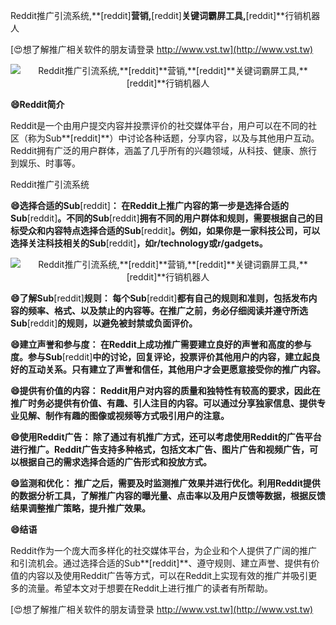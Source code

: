 Reddit推广引流系统,**[reddit]**营销,**[reddit]**关键词霸屏工具,**[reddit]**行销机器人

[😍想了解推广相关软件的朋友请登录 http://www.vst.tw](http://www.vst.tw)

 <center><img src="https://vst.tw/MP4/tuiguang/png/5.png" alt="Reddit推广引流系统,**[reddit]**营销,**[reddit]**关键词霸屏工具,**[reddit]**行销机器人"></center>

**😄Reddit简介**

Reddit是一个由用户提交内容并投票评价的社交媒体平台，用户可以在不同的社区（称为Sub**[reddit]**）中讨论各种话题，分享内容，以及与其他用户互动。Reddit拥有广泛的用户群体，涵盖了几乎所有的兴趣领域，从科技、健康、旅行到娱乐、时事等。

Reddit推广引流系统

**😄选择合适的Sub**[reddit]**： 在Reddit上推广内容的第一步是选择合适的Sub**[reddit]**。不同的Sub**[reddit]**拥有不同的用户群体和规则，需要根据自己的目标受众和内容特点选择合适的Sub**[reddit]**。例如，如果你是一家科技公司，可以选择关注科技相关的Sub**[reddit]**，如r/technology或r/gadgets。**

 <center><img src="https://vst.tw/MP4/tuiguang/png/6.png" alt="Reddit推广引流系统,**[reddit]**营销,**[reddit]**关键词霸屏工具,**[reddit]**行销机器人"></center>

**😄了解Sub**[reddit]**规则： 每个Sub**[reddit]**都有自己的规则和准则，包括发布内容的频率、格式、以及禁止的内容等。在推广之前，务必仔细阅读并遵守所选Sub**[reddit]**的规则，以避免被封禁或负面评价。**

**😄建立声誉和参与度： 在Reddit上成功推广需要建立良好的声誉和高度的参与度。参与Sub**[reddit]**中的讨论，回复评论，投票评价其他用户的内容，建立起良好的互动关系。只有建立了声誉和信任，其他用户才会更愿意接受你的推广内容。**

**😄提供有价值的内容： Reddit用户对内容的质量和独特性有较高的要求，因此在推广时务必提供有价值、有趣、引人注目的内容。可以通过分享独家信息、提供专业见解、制作有趣的图像或视频等方式吸引用户的注意。**

**😄使用Reddit广告： 除了通过有机推广方式，还可以考虑使用Reddit的广告平台进行推广。Reddit广告支持多种格式，包括文本广告、图片广告和视频广告，可以根据自己的需求选择合适的广告形式和投放方式。**

**😄监测和优化： 推广之后，需要及时监测推广效果并进行优化。利用Reddit提供的数据分析工具，了解推广内容的曝光量、点击率以及用户反馈等数据，根据反馈结果调整推广策略，提升推广效果。**

**😄结语**

Reddit作为一个庞大而多样化的社交媒体平台，为企业和个人提供了广阔的推广和引流机会。通过选择合适的Sub**[reddit]**、遵守规则、建立声誉、提供有价值的内容以及使用Reddit广告等方式，可以在Reddit上实现有效的推广并吸引更多的流量。希望本文对于想要在Reddit上进行推广的读者有所帮助。

[😍想了解推广相关软件的朋友请登录 http://www.vst.tw](http://www.vst.tw)




